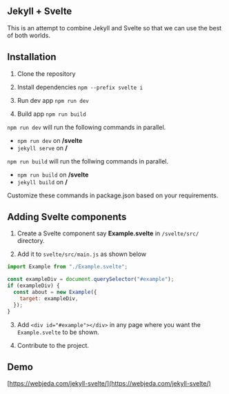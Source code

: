 ## Jekyll + Svelte

This is an attempt to combine Jekyll and Svelte so that we can use the best of both worlds.

## Installation

1. Clone the repository

2. Install dependencies `npm --prefix svelte i`

3. Run dev app `npm run dev`

4. Build app `npm run build`

`npm run dev` will run the following commands in parallel.

- `npm run dev` on **/svelte**
- `jekyll serve` on **/**

`npm run build` will run the follwing commands in parallel.

- `npm run build` on **/svelte**
- `jekyll build` on **/**

Customize these commands in package.json based on your requirements.

## Adding Svelte components

1. Create a Svelte component say **Example.svelte** in `/svelte/src/` directory.

2. Add it to `svelte/src/main.js` as shown below

```javascript
import Example from "./Example.svelte";

const exampleDiv = document.querySelector("#example");
if (exampleDiv) {
  const about = new Example({
    target: exampleDiv,
  });
}
```

3. Add `<div id="#example"></div>` in any page where you want the `Example.svelte` to be shown.

4. Contribute to the project.

## Demo

[https://webjeda.com/jekyll-svelte/](https://webjeda.com/jekyll-svelte/)
